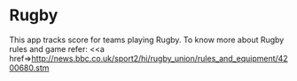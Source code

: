 # Rugby
This app tracks score for teams playing Rugby.
To know more about Rugby rules and game refer: <<a href=>http://news.bbc.co.uk/sport2/hi/rugby_union/rules_and_equipment/4200680.stm</a>
